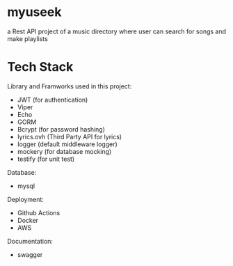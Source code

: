 # myuseek
a Rest API project of a music directory where user can search for songs and make playlists

# Tech Stack
Library and Framworks used in this project:
- JWT (for authentication)
- Viper
- Echo
- GORM
- Bcrypt (for password hashing)
- lyrics.ovh (Third Party API for lyrics)
- logger (default middleware logger)
- mockery (for database mocking)
- testify (for unit test)

Database:
- mysql

Deployment:
- Github Actions
- Docker
- AWS

Documentation:
- swagger
